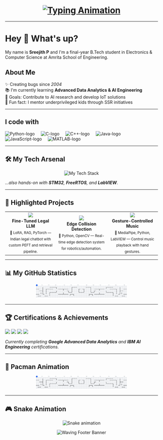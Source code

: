 <!-- README.md for GitHub Profile -->

<!-- Typing Banner -->
<h1 align="center">
  <a href="https://git.io/typing-svg">
    <img src="https://readme-typing-svg.herokuapp.com?font=Fira+Code&weight=700&size=32&pause=1000&color=8E2DE2&center=true&width=1200&height=100&lines=Machine+Learning+•+Embedded+Systems+•+Full-Stack+Development;Python+•+Java+•+C%2B%2B+•+MATLAB;AI+•+IoT+•+Web+Apps+•+Cool+Stuff" alt="Typing Animation">
  </a>
</h1>

---

<h1 align="left">Hey 👋 What's up?</h1>
<p align="left">My name is <strong>Sreejith P</strong> and I'm a final-year B.Tech student in Electronics & Computer Science at Amrita School of Engineering.</p>

<h2 align="left">About Me</h2>
<p align="left">
  ✨ Creating bugs since <em>2004</em><br>
  📚 I'm currently learning <strong>Advanced Data Analytics & AI Engineering</strong><br>
  🎯 Goals: Contribute to AI research and develop IoT solutions<br>
  🎲 Fun fact: I mentor underprivileged kids through SSR initiatives
</p>

---

<h2 align="left">I code with</h2>
<div align="left">
  <img src="https://cdn.jsdelivr.net/gh/devicons/devicon/icons/python/python-original.svg" height="40" alt="Python-logo" />
  <img width="12" />
  <img src="https://cdn.jsdelivr.net/gh/devicons/devicon/icons/c/c-original.svg" height="40" alt="C-logo" />
  <img width="12" />
  <img src="https://cdn.jsdelivr.net/gh/devicons/devicon/icons/cplusplus/cplusplus-original.svg" height="40" alt="C++-logo" />
  <img width="12" />
  <img src="https://cdn.jsdelivr.net/gh/devicons/devicon/icons/java/java-original.svg" height="40" alt="Java-logo" />
  <img width="12" />
  <img src="https://cdn.jsdelivr.net/gh/devicons/devicon/icons/javascript/javascript-original.svg" height="40" alt="JavaScript-logo" />
  <img width="12" />
  <img src="https://cdn.jsdelivr.net/gh/devicons/devicon/icons/matlab/matlab-original.svg" height="40" alt="MATLAB-logo" />
</div>

---

<h2 align="left">🛠️ My Tech Arsenal</h2>
<p align="center">
  <img src="https://skillicons.dev/icons?i=python,c,cpp,java,javascript,matlab,pytorch,tensorflow,keras,sklearn,opencv,react,nodejs,django,arduino,raspberrypi,git,docker,vscode,jupyter&perline=10&theme=dark" alt="My Tech Stack"/>
</p>
<p align="left"><em>...also hands-on with <strong>STM32</strong>, <strong>FreeRTOS</strong>, and <strong>LabVIEW</strong>.</em></p>

---

<h2 align="left">🚀 Highlighted Projects</h2>
<div align="center">
  <table>
    <tr>
      <td align="center" width="33%">
        <a href="https://github.com/sreejith2004/LLM-proj">
          <img src="https://github-readme-stats.vercel.app/api/pin/?username=sreejith2004&repo=LLM-proj&theme=vision-friendly-dark&hide_border=true" />
        </a><br />
        <strong>Fine-Tuned Legal LLM</strong><br />
        <sub>🔹 LoRA, RAG, PyTorch — Indian legal chatbot with custom PEFT and retrieval pipeline.</sub>
      </td>
      <td align="center" width="33%">
        <a href="https://github.com/sreejith2004/Edge-collision-detection">
          <img src="https://github-readme-stats.vercel.app/api/pin/?username=sreejith2004&repo=Edge-collision-detection&theme=vision-friendly-dark&hide_border=true" />
        </a><br />
        <strong>Edge Collision Detection</strong><br />
        <sub>🔹 Python, OpenCV — Real-time edge detection system for robotics/automation.</sub>
      </td>
      <td align="center" width="33%">
        <a href="https://github.com/sreejith2004/Labview-Project">
          <img src="https://github-readme-stats.vercel.app/api/pin/?username=sreejith2004&repo=Labview-Project&theme=vision-friendly-dark&hide_border=true" />
        </a><br />
        <strong>Gesture-Controlled Music</strong><br />
        <sub>🔹 MediaPipe, Python, LabVIEW — Control music playback with hand gestures.</sub>
      </td>
    </tr>
  </table>
</div>

---

<h2 align="left">📊 My GitHub Statistics</h2>
<div align="center">
  <img src="https://raw.githubusercontent.com/sreejith2004/sreejith2004/output/pacman-contribution-graph.svg" alt="Pacman contribution graph" width="300" />
</div>

---

<h2 align="left">🏆 Certifications & Achievements</h2>
<p align="left">
  <img src="https://img.shields.io/badge/Deep_Learning_Specialization-DeepLearning.AI-000000?style=for-the-badge&logo=deeplearning-ai&logoColor=white" />
  <img src="https://img.shields.io/badge/Machine_Learning_Crash_Course-Google-4285F4?style=for-the-badge&logo=google&logoColor=white" />
  <img src="https://img.shields.io/badge/Data_Analytics_Professional-Coursera-4285F4?style=for-the-badge&logo=coursera&logoColor=white" />
  <img src="https://img.shields.io/badge/Full_Stack_Web_Dev-Udemy-A435F0?style=for-the-badge&logo=udemy&logoColor=white" />
</p>
<p align="left"><em>Currently completing <strong>Google Advanced Data Analytics</strong> and <strong>IBM AI Engineering</strong> certifications.</em></p>

---

<h2 align="left">🥧 Pacman Animation</h2>
<p align="center">
  <img src="https://raw.githubusercontent.com/sreejith2004/sreejith2004/output/pacman-contribution-graph.svg" alt="Pacman animation" width="300" />
</p>

---

<h2 align="left">🎮 Snake Animation</h2>
<p align="center">
  <img src="https://raw.githubusercontent.com/sreejith2004/sreejith2004/output/snake.svg" alt="Snake animation" width="300" />
</p>

<!-- Footer Banner -->
<p align="center">
  <img src="https://capsule-render.vercel.app/api?type=waving&color=0:8E2DE2,100:4A00E0&height=200&section=footer&animation=twinkling" alt="Waving Footer Banner"/>
</p>
